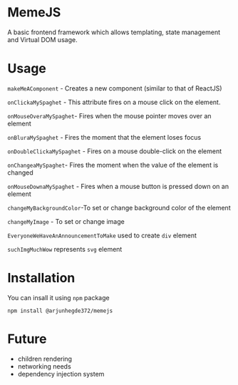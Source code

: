 # MemeJS

A basic frontend framework which allows templating, state management and Virtual DOM usage.

# Usage
`makeMeAComponent` - Creates a new component (similar to that of ReactJS)

`onClickaMySpaghet` - This attribute fires on a mouse click on the element.

`onMouseOveraMySpaghet`-  Fires when the mouse pointer moves over an element

`onBluraMySpaghet` - Fires the moment that the element loses focus

`onDoubleClickaMySpaghet` - Fires on a mouse double-click on the element

`onChangeaMySpaghet`- Fires the moment when the value of the element is changed

`onMouseDownaMySpaghet` - Fires when a mouse button is pressed down on an element

`changeMyBackgroundColor`-To set or change background color of the element

`changeMyImage` - To set or change image

`EveryoneWeHaveAnAnnouncementToMake` used to create `div` element

`suchImgMuchWow` represents `svg` element

# Installation

You can insall it using `npm` package

`npm install @arjunhegde372/memejs`

# Future

 - children rendering
 - networking needs
 - dependency injection system
